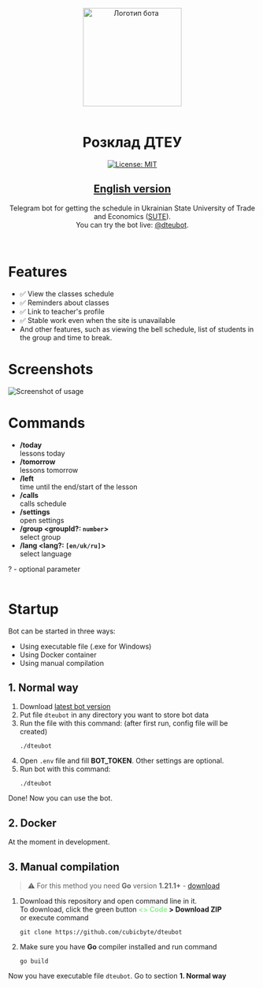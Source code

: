 <div align="center">

<img src="https://user-images.githubusercontent.com/81159301/193612153-e085ffb7-230b-413c-a7b2-c450536cd397.png" alt="Логотип бота" width="200"><br><br>

# Розклад ДТЕУ
[![License: MIT](https://img.shields.io/badge/License-MIT-yellow.svg)](LICENSE)
## [English version](README.en.md)

Telegram bot for getting the schedule in Ukrainian State University of Trade and Economics ([SUTE](https://knute.edu.ua)).<br>
You can try the bot live: [@dteubot](https://t.me/dteubot).

</div><br>


# Features

- ✅ View the classes schedule
- ✅ Reminders about classes
- ✅ Link to teacher's profile
- ✅ Stable work even when the site is unavailable
- And other features, such as viewing the bell schedule, list of students in the group and time to break.

# Screenshots

![Screenshot of usage](https://github.com/cubicbyte/dteubot/assets/81159301/554f4df6-9812-4a65-b06e-9a6fd47df889)


# Commands

* **/today**<br>
  lessons today
* **/tomorrow**<br>
  lessons tomorrow
* **/left**<br>
  time until the end/start of the lesson
* **/calls**<br>
  calls schedule
* **/settings**<br>
  open settings
* **/group \<groupId?: `number`\>**<br>
  select group
* **/lang \<lang?: `[en/uk/ru]`\>**<br>
  select language

? - optional parameter
<br><br>


# Startup

Bot can be started in three ways:
- Using executable file (.exe for Windows)
- Using Docker container
- Using manual compilation

## 1. Normal way

1. Download [latest bot version](https://github.com/cubicbyte/dteubot/releases/latest)
2. Put file `dteubot` in any directory you want to store bot data
3. Run the file with this command: (after first run, config file will be created)
   ```shell
   ./dteubot
   ```
4. Open `.env` file and fill **BOT_TOKEN**. Other settings are optional.
5. Run bot with this command:
   ```shell
   ./dteubot
   ```

Done! Now you can use the bot.

## 2. Docker

At the moment in development.

## 3. Manual compilation

> :warning: For this method you need **Go** version **1.21.1+** - [download](https://golang.org/dl/)

1. Download this repository and open command line in it.<br>
   To download, click the green button **<span style="color: lightgreen;"><> Code</span> > Download ZIP**<br>
   or execute command
   ```shell
   git clone https://github.com/cubicbyte/dteubot
   ```
2. Make sure you have **Go** compiler installed and run command
   ```shell
   go build
   ```

Now you have executable file `dteubot`. Go to section **1. Normal way**
